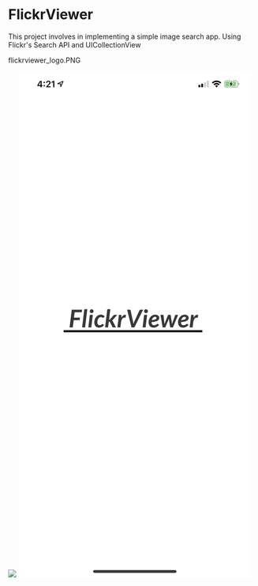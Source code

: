 # FlickrViewer
This project involves in implementing a simple image search app. Using Flickr's Search API and UICollectionView

flickrviewer_logo.PNG

![](flickrviewergif.gif)
![](flickrviewer_logo.jpg)

